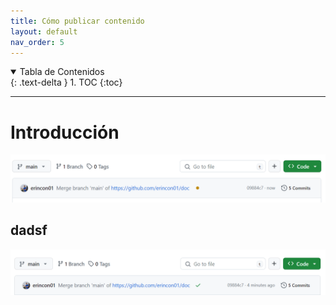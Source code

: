 ```yaml
---
title: Cómo publicar contenido
layout: default
nav_order: 5
---
```


<details open markdown="block">
  <summary>Tabla de Contenidos</summary>
  {: .text-delta }
1. TOC
{:toc}
</details>

---

# Introducción

![alt text](github-desplegando.png)

## dadsf


![alt text](github-desplegado.png)